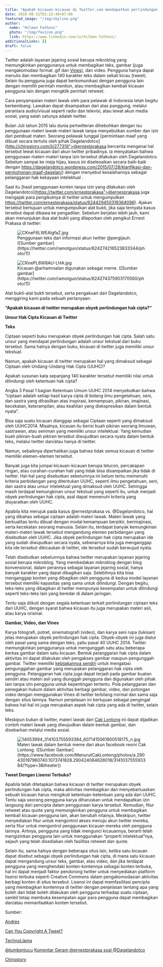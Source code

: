 ```yaml
---
title: "Apakah kicauan-kicauan di Twitter.com mendapatkan perlindungan hak cipta?"
date: 2016-08-31T01:23:49+07:00
featured_image: "/img/skyline.png"
author:
  name: "Hilman Fathoni"
  photo: "/img/favicon.png"
  link: https://www.linkedin.com/in/hilman-fathoni/
additionalLinks: []
draft: false
---
```


Twitter adalah layanan jejaring sosial berupa mikroblog yang memungkinkan penggunanya untuk membagikan teks, gambar (juga mengakomodasi format .gif dan [Vines](https://en.wikipedia.org/wiki/Vine_(service))), dan video. Pengguna hanya dapat menulis dan membagikan 140 karakter teks dalam sekali kicau (tweet). Selain itu pengguna juga dapat berkomunikasi dengan pengguna lain dengan memilih perintah mention, atau membagikan kembali kicauan pengguna lain dengan mengklik perintah retweet.

Cara penyampaian materi lawak oleh para pelawak di Indonesia telah begitu berkembang. Lawakan dapat disampaikan dari atas panggung, melalui perantara audio/visual seperti radio dan televisi, atau lewat akun media sosial, yang salah satunya adalah twitter.

Bulan Juli tahun 2015 lalu dunia pertwitteran dihebohkan dengan isu penggunaan materi lawak-materi lawak tanpa menyebutkan sumber dan izin dari pembuat materi. Seorang pelawak tunggal [permintaan maaf yang dibuat secara tertulis oleh pihak Dagelandotco](http://chirpstory.com/li/277319">@ernestprakasa bercerita mengenai hal tersebut lewat kicauan dari akun twitter pribadinya. Ia menyatakan bahwa penggunaan materi-materi tanpa izin tersebut dilakukan oleh Dagelandotco. Sebelum sampai ke meja hijau, kasus ini diselesaikan secara baik-baik dengan https://dagelandotco.wordpress.com/2015/07/28/klarifikasi-dan-permohonan-maaf-dagelan/) dengan menyebut kesalahannya sebagai pelanggaran hak kekayaan intelektual .

Saat itu [hasil penggunaan konten tanpa izin yang dilakukan oleh Dagelandotco](https://twitter.com/ernestprakasa">@ernesprakasa juga mengajak para pengikutnya di twitter untuk mengumpulkan https://twitter.com/ernestprakasa/status/624429450319364096). Ajakan tersebut bertujuan untuk mengumpulkan alat bukti, jika saja ternyata kasus tersebut dapat dibawa ke pengadilan. Sebelum berjalan lebih jauh, kami akan menunjukan dua alat bukti yang dilaporkan oleh pengikut Ernest Prakasa di twitter:

<figure class="figure w-sm-50 float-sm-end ms-sm-5 mt-3 mb-4">

  <img src="../../uploads/CKneF6LWEAIgfaZ.jpg" alt="CKneF6LWEAIgfaZ.jpg" class="figure-img img-fluid">

  <figcaption class="figure-caption">Penggunaan teks dari informasi akun twitter @pergijauh. ([Sumber gambar](https://twitter.com/ramotgun/status/624274216523833344/photo/1))</figcaption>

</figure>

<figure class="figure w-sm-50 float-sm-end ms-sm-5 mt-3 mb-4">

  <img src="../../uploads/CKnePL6W8AU-LHA.jpg" alt="CKnePL6W8AU-LHA.jpg" class="figure-img img-fluid">

  <figcaption class="figure-caption">Kicauan @arhamrsalan digunakan sebagai meme. ([Sumber gambar](https://twitter.com/ramotgun/status/624274375903170560/photo/1))</figcaption>

</figure>

Alat bukti-alat bukti tersebut, serta pengakuan dari Dagelandotco, menggiring kami pada sebuah pertanyaan:

**“Apakah kicauan di twitter merupakan obyek perlindungan hak cipta?”**

**Unsur Hak Cipta Kicauan di Twitter**

**Teks**

Ciptaan seperti buku merupakan obyek perlindungan hak cipta. Salah satu unsur yang mendapat perlindungan adalah unsur tekstual dari buku tersebut. Sama halnya dengan buku, kicauan di twitter juga memiliki unsur tekstual.

Namun, apakah kicauan di twitter merupakan hal yang dimaksud sebagai Ciptaan oleh Undang-Undang Hak Cipta (UUHC)?

Apakah susunan kata sepanjang 140 karakter tersebut memiliki nilai untuk dilindungi oleh ketentuan hak cipta?

Angka 3 Pasal 1 bagian Ketentuan Umum UUHC 2014 menyebutkan bahwa “ciptaan adalah setiap hasil karya cipta di bidang ilmu pengetahuan, seni, dan sastra yang dihasilkan atas inspirasi, kemampuan, pikiran, imajinasi, kecekatan, keterampilan, atau keahlian yang diekspresikan dalam bentuk nyata”.

Bisa saja suatu kicauan dianggap sebagai Ciptaan seperti yang dimaksud oleh UUHC2014. Misalnya, kicauan itu berisi buah pikiran seorang ilmuwan, sastrawan, atau seniman yang memiliki unsur intelektual. Yang kemudian buah pikiran-buah pikiran tersebut diwujudkan secara nyata dalam bentuk teks, melalui twitter dan/atau hanya di twitter.

Namun, sebaiknya diperhatikan juga bahwa tidak semua kicauan di twitter memiliki elemen-elemen tersebut.

Banyak juga kita jumpai kicauan-kicauan berupa lelucon, percakapan ringan, atau curahan-curahan hati yang tidak bisa disampaikan jika tidak di twitter. Hal-hal yang disebutkan sebelumnya ini belum tentu memenuhi kriteria perbidangan yang ditentukan UUHC, seperti ilmu pengetahuan, seni, dan sastra atau unsur intelektual yang dimaksud oleh UUHC. Sehingga masih terdapat kemungkinan unsur tekstual yang seperti itu, untuk menjadi obyek perlindungan hak cipta, asal dapat memenuhi kriteria yang disyaratkan oleh UUHC.

Apabila kita merujuk pada kasus @ernestprakasa vs. @Dagelandotco, hal yang dibahas sebagai ciptaan adalah materi lawak. Materi lawak yang berkualitas tentu dibuat dengan modal kemampuan berpikir, berimajinasi, serta kecekatan seorang manusia. Selain itu, terdapat banyak kemungkinan materi-materi lawak tersebut mengandung elemen perbidangan yang disebutkan oleh UUHC. Jika obyek perlindungan hak cipta merupakan ide yang sudah diwujudkan secara nyata, sebenarnya kita juga menganggap kita ide tersebut dikicaukan di twitter, ide tersebut sudah berwujud nyata.

Telah disebutkan sebelumnya bahwa twitter merupakan layanan jejaring sosial berupa mikroblog. Yang membedakan mikroblog dengan blog konvensional, dalam perannya sebagai layanan jejaring sosial, hanya banyak karakter yang dapat dibagikan saja. Selebihnya kita bisa menganggap konten yang dibagikan oleh pengguna di kedua model layanan tersebut memiliki kapasitas yang sama untuk dilindungi. Dengan begitu, teks-teks yang dibagikan di twitter mempunyai kesempatan untuk dilindungi seperti teks-teks lain yang beredar di dalam jaringan.

Tentu saja diikuti dengan segala ketentuan terkait perlindungan ciptaan teks dari UUHC, dengan syarat bahwa kicauan itu juga merupakan materi asli, atau karya orisinal.

**Gambar, Video, dan Vines**

Karya fotografi, potret, sinematografi (video), dan karya seni rupa (lukisan) jelas merupakan obyek perlindungan hak cipta. Obyek-obyek ini juga diatur oleh pasal yang sama dengan teks, yaitu pasal 40 UUHC 2014. Twitter memungkinkan penggunanya untuk mengunggah satu atau beberapa berkas gambar dalam satu kicauan. Bentuk pelanggaran hak cipta dalam aktivitas ini dapat dilakukan oleh pengakses gambar maupun pengunggah gambar. Twitter memiliki [kebijakannya sendiri](https://twitter.com/tos?lang=en#copyright) untuk mengatasi pengunggahan gambar yang merupakan pelanggaran hak cipta oleh pengguna. Pelanggaran hak cipta juga dapat terjadi pada gambar buatan sendiri atau materi asli yang diunggah pengguna dan digunakan oleh pihak lain tanpa izin pengguna untuk kepentingan tertentu. Pola pelanggaran dan penegakan hukum dalam aktivitas berbagi gambar, video, dan potongan video dengan menggunakan Vines di twitter terbilang normal dan sama saja dengan situs lainnya. Namun penjelasan ini bertujuan sebagai pengingat bahwa hal-hal ini juga merupakan aspek hak cipta yang ada di twitter, selain teks.

Meskipun bukan di twitter, materi lawak dari [Cak Lontong](https://www.facebook.com/MenurutCakLontong/) ini dapat dijadikan contoh materi lawak yang diwujudkan dalam bentuk gambar, dan disebarkan melalui media sosial.

<figure class="figure w-sm-50 float-sm-end ms-sm-5 mt-3 mb-4">

  <img src="../../uploads/14053994_314103755593384_6071415061900518175_n.jpg" alt="14053994_314103755593384_6071415061900518175_n.jpg" class="figure-img img-fluid">

  <figcaption class="figure-caption">Materi lawak dalam bentuk meme dari akun facebook resmi Cak Lontong. ([Sumber Gambar](https://www.facebook.com/MenurutCakLontong/photos/a.290430197960740.1073741828.290424084628018/314103755593384/?type=3&amp;theater))</figcaption>

</figure>

**Tweet Dengan Lisensi Terbuka?**

Apabila telah ditetapkan bahwa kicauan di twitter merupakan obyek perlindungan hak cipta, maka aktivitas membagikan dan menyebarluaskan sebuah kicauan harus mengikuti ketentuan-ketentuan yang ada dari UUHC. Tentu saja seorang pengguna karya diharuskan untuk mendapatkan izin langsung dari pencipta dalam penggunaan karya tersebut. Kemudian, fitur retweet atau quote yang memungkinkan pengguna untuk membagikan kembali kicauan pengguna lain, akan berubah nilainya. Meskipun, twitter menyediakan fitur untuk mengontrol akses menuju akun twitter mereka, serta fitur untuk mengontrol penggunaan kicauan mereka oleh pengguna lainnya. Artinya, pengguna yang tidak mengunci kicauannya, berarti telah mengizinkan pengguna lain untuk menggunakan “properti intelektual”nya, sejauh yang telah disediakan oleh fasilitas retweet dan quote.

Selain itu, sama halnya dengan beberapa situs lain, ketika satu kicauan dapat disebut sebagai obyek perlindungan hak cipta, di mana satu kicauan dapat mengandung unsur teks, gambar, atau video, dan jika terdapat pengguna yang menghendaki konten-kontennya sebagai konten terbuka, hal ini dapat menjadi faktor pendorong twitter untuk menyediakan platform lisensi terbuka seperti Creative Commons dalam pengakomodasian aktivitas berbagi konten di situs tersebut. Lisensi ini dapat memfasilitasi pencipta yang membagikan kontennya di twitter dengan penjelasan tentang apa yang boleh dan tidak boleh dilakukan oleh pengguna terhadap suatu ciptaan, sambil tetap membuka kesempatan agar para pengguna dapat membagikan dan/atau memanfaatkan konten tersebut.

Sumber:

[Andres](http://www.technollama.co.uk/can-you-copyright-a-tweet")

[Can You Copyright A Tweet?](http://www.technollama.co.uk/")

[TechnoLlama](http://www.technollama.co.uk/author/andres)

[@tumbenlucu](http://chirpstory.com/li/277319")
[Komentar Geram @ernestprakasa soal @Dagelandotco](http://chirpstory.com/")

[Chirpstory](https://twitter.com/tumbenlucu)

